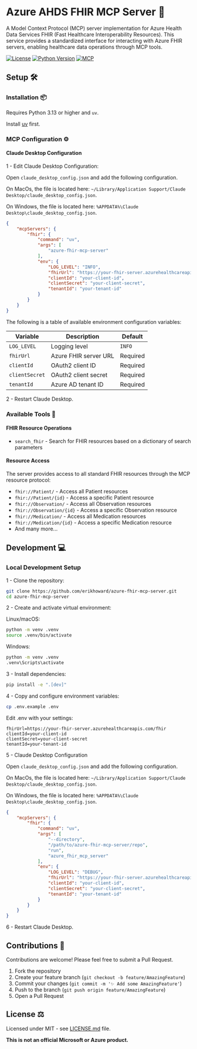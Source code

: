 # Azure AHDS FHIR MCP Server 🚀

A Model Context Protocol (MCP) server implementation for Azure Health Data Services FHIR (Fast Healthcare Interoperability Resources). This service provides a standardized interface for interacting with Azure FHIR servers, enabling healthcare data operations through MCP tools.

[![License](https://img.shields.io/github/license/erikhoward/azure-fhir-mcp-server)](https://opensource.org/licenses/MIT) [![Python Version](https://img.shields.io/badge/python-3.13%2B-blue.svg)](https://www.python.org/) [![MCP](https://img.shields.io/badge/MCP-compatible-green.svg)](https://github.com/modelcontextprotocol/spec)

## Setup 🛠️

### Installation 📦

Requires Python 3.13 or higher and `uv`.

Install [uv](https://docs.astral.sh/uv/getting-started/installation/) first.

### MCP Configuration ⚙️

#### Claude Desktop Configuration

1 - Edit Claude Desktop Configuration:

Open `claude_desktop_config.json` and add the following configuration.

On MacOs, the file is located here: `~/Library/Application Support/Claude Desktop/claude_desktop_config.json`.

On Windows, the file is located here: `%APPDATA%\Claude Desktop\claude_desktop_config.json`.

```json
{
    "mcpServers": {
        "fhir": {
            "command": "uv",
            "args": [
                "azure-fhir-mcp-server"
            ],
            "env": {
                "LOG_LEVEL": "INFO",
                "fhirUrl": "https://your-fhir-server.azurehealthcareapis.com/fhir",
                "clientId": "your-client-id",
                "clientSecret": "your-client-secret",
                "tenantId": "your-tenant-id"
            }
        }
    }
}
```

The following is a table of available environment configuration variables:

| Variable | Description | Default |
|----------|-------------|---------|
| `LOG_LEVEL` | Logging level | `INFO` |
| `fhirUrl` | Azure FHIR server URL | Required |
| `clientId` | OAuth2 client ID | Required |
| `clientSecret` | OAuth2 client secret | Required |
| `tenantId` | Azure AD tenant ID | Required |

2 - Restart Claude Desktop.

### Available Tools 🔧

#### FHIR Resource Operations

* `search_fhir` - Search for FHIR resources based on a dictionary of search parameters

#### Resource Access

The server provides access to all standard FHIR resources through the MCP resource protocol:

* `fhir://Patient/` - Access all Patient resources
* `fhir://Patient/{id}` - Access a specific Patient resource
* `fhir://Observation/` - Access all Observation resources
* `fhir://Observation/{id}` - Access a specific Observation resource
* `fhir://Medication/` - Access all Medication resources
* `fhir://Medication/{id}` - Access a specific Medication resource
* And many more...

## Development 💻

### Local Development Setup

1 - Clone the repository:

```bash
git clone https://github.com/erikhoward/azure-fhir-mcp-server.git
cd azure-fhir-mcp-server
```

2 - Create and activate virtual environment:

Linux/macOS:

```bash
python -m venv .venv
source .venv/bin/activate
```

Windows:

```bash
python -m venv .venv
.venv\Scripts\activate
```

3 - Install dependencies:

```bash
pip install -e ".[dev]"
```

4 - Copy and configure environment variables:

```bash
cp .env.example .env
```

Edit .env with your settings:

```env
fhirUrl=https://your-fhir-server.azurehealthcareapis.com/fhir
clientId=your-client-id
clientSecret=your-client-secret
tenantId=your-tenant-id
```

5 - Claude Desktop Configuration

Open `claude_desktop_config.json` and add the following configuration.

On MacOs, the file is located here: `~/Library/Application Support/Claude Desktop/claude_desktop_config.json`.

On Windows, the file is located here: `%APPDATA%\Claude Desktop\claude_desktop_config.json`.

```json
{
    "mcpServers": {
        "fhir": {
            "command": "uv",
            "args": [
                "--directory",
                "/path/to/azure-fhir-mcp-server/repo",
                "run",
                "azure_fhir_mcp_server"
            ],
            "env": {
                "LOG_LEVEL": "DEBUG",
                "fhirUrl": "https://your-fhir-server.azurehealthcareapis.com/fhir",
                "clientId": "your-client-id",
                "clientSecret": "your-client-secret",
                "tenantId": "your-tenant-id"
            }
        }
    }
}
```

6 - Restart Claude Desktop.

## Contributions 🤝

Contributions are welcome! Please feel free to submit a Pull Request.

1. Fork the repository
2. Create your feature branch (`git checkout -b feature/AmazingFeature`)
3. Commit your changes (`git commit -m '✨ Add some AmazingFeature'`)
4. Push to the branch (`git push origin feature/AmazingFeature`)
5. Open a Pull Request

## License ⚖️

Licensed under MIT - see [LICENSE.md](LICENSE) file.

**This is not an official Microsoft or Azure product.**
